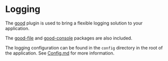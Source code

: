 # Logging

The [good](https://github.com/hapijs/good) plugin is used to bring a flexible logging solution to your application.

The [good-file](https://github.com/hapijs/good-file) and [good-console](https://github.com/hapijs/good-console) packages are also included.

The logging configuration can be found in the `config` directory in the root of the application. See [Config.md](config.md) for more information.
